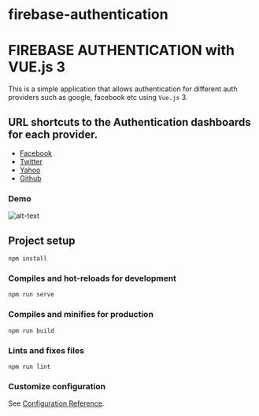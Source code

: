 # firebase-authentication

# FIREBASE AUTHENTICATION with VUE.js 3

This is a simple application that allows authentication for different auth providers such as google, facebook etc using `Vue.js` 3.

## URL shortcuts to the Authentication dashboards for each provider.

- [Facebook](https://developers.facebook.com/apps/)
- [Twitter](https://developer.twitter.com/en/apps)
- [Yahoo](https://developer.yahoo.com/apps/)
- [Github](https://github.com/settings/developers)

### Demo

![alt-text]()

## Project setup

```
npm install
```

### Compiles and hot-reloads for development

```
npm run serve
```

### Compiles and minifies for production

```
npm run build
```

### Lints and fixes files

```
npm run lint
```

### Customize configuration

See [Configuration Reference](https://cli.vuejs.org/config/).
